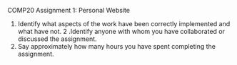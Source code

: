 COMP20 Assignment 1: Personal Website

1. Identify what aspects of the work have been correctly implemented and what have not.
2 .Identify anyone with whom you have collaborated or discussed the assignment.
3. Say approximately how many hours you have spent completing the assignment.
